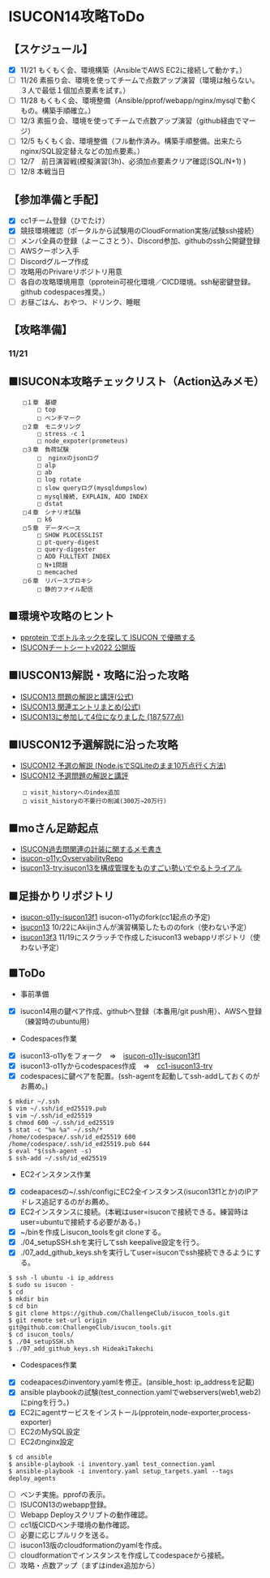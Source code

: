 # ISUCON14攻略ToDo

## 【スケジュール】
- [x] 11/21 もくもく会、環境構築（AnsibleでAWS EC2に接続して動かす。）
- [ ] 11/26 素振り会、環境を使ってチームで点数アップ演習（環境は触らない。３人で最低１個加点要素を試す。）
- [ ] 11/28 もくもく会、環境整備（Ansible/pprof/webapp/nginx/mysqlで動くもの。構築手順確立。）
- [ ] 12/3  素振り会、環境を使ってチームで点数アップ演習（github経由でマージ）
- [ ] 12/5  もくもく会、環境整備（フル動作済み。構築手順整備。出来たらnginx/SQL設定替えなどの加点要素。）
- [ ] 12/7　前日演習戦(模擬演習(3h)、必須加点要素クリア確認(SQL/N+1) )
- [ ] 12/8  本戦当日

## 【参加準備と手配】
- [x] cc1チーム登録（ひでたけ）
- [x] 競技環境確認（ポータルから試験用のCloudFormation実施/試験ssh接続）  
- [ ] メンバ全員の登録（よーこさとう）、Discord参加、githubのssh公開鍵登録
- [ ] AWSクーポン入手
- [ ] Discordグループ作成
- [ ] 攻略用のPrivareリポジトリ用意
- [ ] 各自の攻略環境用意（pprotein可視化環境／CICD環境。ssh秘密鍵登録。github codespaces推奨。）
- [ ] お昼ごはん、おやつ、ドリンク、睡眠

## 【攻略準備】
### 11/21

## ■ISUCON本攻略チェックリスト（Action込みメモ）
```
	□１章　基礎
		□ top
		□ ベンチマーク
	□２章　モニタリング
		□ stress -c 1
		□ node_expoter(prometeus)
	□３章　負荷試験
		□  nginxのjsonログ
		□ alp
		□ ab
		□ log rotate
		□ slow queryログ(mysqldumpslow)
		□ mysql接続, EXPLAIN, ADD INDEX
		□ dstat
	□４章　シナリオ試験
		□ k6
	□５章　データベース
		□ SHOW PLOCESSLIST
		□ pt-query-digest
		□ query-digester
		□ ADD FULLTEXT INDEX
		□ N+1問題
		□ memcached
	□６章　リバースプロキシ
		□ 静的ファイル配信
```
## ■環境や攻略のヒント
- [pprotein でボトルネックを探して ISUCON で優勝する](https://zenn.dev/team_soda/articles/20231206000000)
- [ISUCONチートシートv2022 公開版](https://hackmd.io/@to-hutohu/isucon2022)

## ■IUSCON13解説・攻略に沿った攻略
- [ISUCON13 問題の解説と講評(公式)](https://isucon.net/archives/58001272.html)
- [ISUCON13 関連エントリまとめ(公式)](https://isucon.net/archives/57991509.html)
- [ISUCON13に参加して4位になりました (187,577点)](https://blog.p1ass.com/posts/isucon13/)

## ■IUSCON12予選解説に沿った攻略
- [ISUCON12 予選の解説 (Node.jsでSQLiteのまま10万点行く方法)](https://isucon.net/archives/56842718.html)  
- [ISUCON12 予選問題の解説と講評](https://isucon.net/archives/56850281.html)  
```
	□ visit_historyへのindex追加
	□ visit_historyの不要行の削減(300万→20万行)
```
## ■moさん足跡起点
- [ISUCON過去問関連の計装に関するメモ書き](https://qiita.com/mo124121/items/d99ca8fb39ed54237e9b)
- [isucon-o11y:OvservabilityRepo](https://github.com/mo124121/isucon-o11y/tree/main)
- [isucon13-try:isucon13を構成管理をものすごい勢いでやるトライアル](https://github.com/mo124121/isucon13-try/tree/main)

## ■足掛かりリポジトリ
- [isucon-o11y-isucon13f1](https://github.com/HideakiTakechi/isucon-o11y-isucon13f1) isucon-o11yのfork(cc1起点の予定)
- [isucon13](https://github.com/HideakiTakechi/isucon13) 10/22にAkijinさんが演習構築したもののfork（使わない予定）
- [isucon13f3](https://github.com/HideakiTakechi/isucon13f3) 11/19にスクラッチで作成したisucon13 webappリポジトリ（使わない予定）

## ■ToDo
- 事前準備
- [x] isucon14用の鍵ペア作成、githubへ登録（本番用/git push用）、AWSへ登録（練習時のubuntu用）
- Codespaces作業
- [x] isucon13-o11yをフォーク　⇒　[isucon-o11y-isucon13f1](https://github.com/HideakiTakechi/isucon-o11y-isucon13f1)
- [x] isucon13-o11yからcodespaces作成　⇒　[cc1-isucon13-try](https://fantastic-couscous-4jwj7vvwpjghj445.github.dev/)
- [x] codespacesに鍵ペアを配置。(ssh-agentを起動してssh-addしておくのがお薦め。)
```
$ mkdir ~/.ssh
$ vim ~/.ssh/id_ed25519.pub
$ vim ~/.ssh/id_ed25519
$ chmod 600 ~/.ssh/id_ed25519
$ stat -c "%n %a" ~/.ssh/*
/home/codespace/.ssh/id_ed25519 600
/home/codespace/.ssh/id_ed25519.pub 644
$ eval "$(ssh-agent -s)
$ ssh-add ~/.ssh/id_ed25519
```
- EC2インスタンス作業
- [x] codeapacesの~/.ssh/configにEC2全インスタンス(isucon13f1とか)のIPアドレス追記するのがお薦め。
- [x] EC2インスタンスに接続。(本戦はuser=isuconで接続できる。練習時はuser=ubuntuで接続する必要がある。)
- [x] ~/binを作成しisucon_toolsをgit cloneする。
- [x] ./04_setupSSH.shを実行してssh keepalive設定を行う。
- [x] ./07_add_github_keys.shを実行してuser=isuconでssh接続できるようにする。   
```
$ ssh -l ubuntu -i ip_address
$ sudo su isucon -
$ cd
$ mkdir bin
$ cd bin
$ git clone https://github.com/ChallengeClub/isucon_tools.git
$ git remote set-url origin git@github.com:ChallengeClub/isucon_tools.git
$ cd isucon_tools/
$ ./04_setupSSH.sh
$ ./07_add_github_keys.sh HideakiTakechi
``` 
- Codespaces作業
- [x] codeapacesのinventory.yamlを修正。(ansible_host: ip_addressを記載)
- [x] ansible playbookの試験(test_connection.yamlでwebservers(web1,web2)にpingを行う。)
- [x] EC2にagentサービスをインストール(pprotein,node-exporter,process-exporter)
- [ ] EC2のMySQL設定
- [ ] EC2のnginx設定
```
$ cd ansible
$ ansible-playbook -i inventory.yaml test_connection.yaml
$ ansible-playbook -i inventory.yaml setup_targets.yaml --tags deploy_agents
``` 
- [ ] ベンチ実施。pprofの表示。
- [ ] ISUCON13のwebapp登録。
- [ ] Webapp Deployスクリプトの動作確認。
- [ ] cc1版CICDベンチ環境の動作確認。
- [ ] 必要に応じプルリクを送る。
- [ ] isucon13版のcloudformationのyamlを作成。
- [ ] cloudformationでインスタンスを作成してcodespaceから接続。
- [ ] 攻略・点数アップ（まずはindex追加から）
